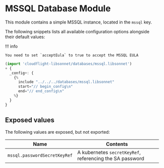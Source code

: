 # MSSQL Database Module

This module contains a simple MSSQL instance, located in the `mssql` key.

The following snippets lists all available configuration options alongside their default values:


!!! info

    You need to set `acceptEula` to true to accept the MSSQL EULA



```.ts
(import 'cloudflight-libsonnet/databases/mssql.libsonnet')
+ {
  _config+: {
    {%
      include "../../../databases/mssql.libsonnet"
      start="// begin_config\n"
      end="// end_config\n"
    %}
  }
}
```

## Exposed values

The following values are exposed, but not exported:

| Name                         | Contents                                                 |
|------------------------------|----------------------------------------------------------|
| `mssql.passwordSecretKeyRef` | A kubernetes `secretKeyRef`, referencing the SA password |
